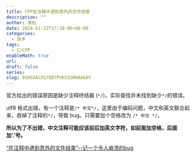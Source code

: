 ```yaml
---
title: CPP在注释中遇到意外的文件结束
description: ""
author: 清松
date: 2024-01-22T17:38:06+08:00
categories:
  - 技术
tags:
  - C/CPP
enableMath: true
url: 
draft: false
series: 
slug: 01HSXACXS7QB7PVKS5SRHAA68Y
---
```

官方给出的错误原因是缺少注释终结器 (`*/`)，实际查找并未找到缺少`*/`的错误。

utf8 格式出错，有一个注释是`/* 中文*/`，这里由于编码问题，中文和英文联合起来，吞掉了注释的`*/`，导致 bug。只需要加个空格改为 `/* 中文 */`。

**所以为了不出错，中文注释可能应该前后加英文字符，如前面加空格，后面加‘.’号。**

[“在注释中遇到意外的文件结束”--记一个令人崩溃的bug](https://www.cnblogs.com/huipengly/p/10473288.html)